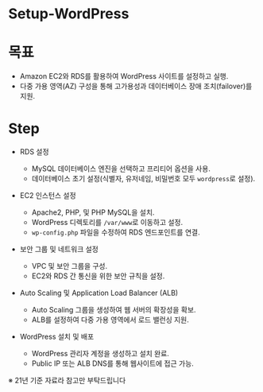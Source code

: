 # Setup-WordPress

# 목표
* Amazon EC2와 RDS를 활용하여 WordPress 사이트를 설정하고 실행.
* 다중 가용 영역(AZ) 구성을 통해 고가용성과 데이터베이스 장애 조치(failover)를 지원.

# Step

* RDS 설정
  - MySQL 데이터베이스 엔진을 선택하고 프리티어 옵션을 사용.
  - 데이터베이스 초기 설정(식별자, 유저네임, 비밀번호 모두 `wordpress`로 설정).

* EC2 인스턴스 설정
  - Apache2, PHP, 및 PHP MySQL을 설치.
  - WordPress 디렉토리를 `/var/www`로 이동하고 설정.
  - `wp-config.php` 파일을 수정하여 RDS 엔드포인트를 연결.

* 보안 그룹 및 네트워크 설정
  - VPC 및 보안 그룹을 구성.
  - EC2와 RDS 간 통신을 위한 보안 규칙을 설정.

* Auto Scaling 및 Application Load Balancer (ALB)
  - Auto Scaling 그룹을 생성하여 웹 서버의 확장성을 확보.
  - ALB를 설정하여 다중 가용 영역에서 로드 밸런싱 지원.

* WordPress 설치 및 배포
  - WordPress 관리자 계정을 생성하고 설치 완료.
  - Public IP 또는 ALB DNS를 통해 웹사이트에 접근 가능.


※ 21년 기준 자료라 참고만 부탁드립니다
